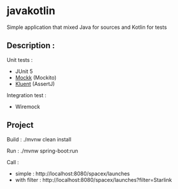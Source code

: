 # javakotlin

Simple application that mixed Java for sources and Kotlin for tests

## Description : 
Unit tests :
 - JUnit 5
 - [Mockk](https://mockk.io/) (Mockito)
 - [Kluent](https://github.com/MarkusAmshove/Kluent) (AssertJ)

Integration test :
 - Wiremock

## Project 
Build : ./mvnw clean install

Run : ./mvnw spring-boot:run

Call : 
 - simple : http://localhost:8080/spacex/launches
 - with filter : http://localhost:8080/spacex/launches?filter=Starlink
